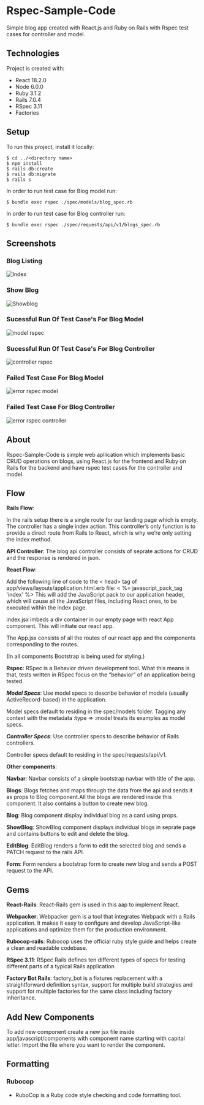 # Rspec-Sample-Code

Simple blog app created with React.js and Ruby on Rails with Rspec test cases for controller and model.

## Technologies

Project is created with:

- React 18.2.0
- Node 6.0.0
- Ruby 3.1.2
- Rails 7.0.4
- RSpec 3.11
- Factories

## Setup

To run this project, install it locally:

```
$ cd ../<directory name>
$ npm install
$ rails db:create
$ rails db:migrate
$ rails s
```

In order to run test case for Blog model run:

```
$ bundle exec rspec ./spec/models/blog_spec.rb
```

In order to run test case for Blog controller run:

```
$ bundle exec rspec ./spec/requests/api/v1/blogs_spec.rb
```

## Screenshots

### Blog Listing
![Index](https://user-images.githubusercontent.com/15182066/207579239-c235fa0a-4ef6-493e-8e2f-605f72f6e685.png)

### Show Blog
![Showblog](https://user-images.githubusercontent.com/15182066/207579428-69556d81-0461-4a88-a56a-2d4d51a91e18.png)

### Sucessful Run Of Test Case's For Blog Model
![model rspec](https://user-images.githubusercontent.com/15182066/207582704-f753a7f4-0580-4a9a-be57-b91e7978b044.png)


### Sucessful Run Of Test Case's For Blog Controller
![controller rspec](https://user-images.githubusercontent.com/15182066/207582776-15b3ad8f-9dbe-42c6-9d53-29d939de7529.png)

### Failed Test Case For Blog Model
![error rspec model](https://user-images.githubusercontent.com/15182066/207584273-8a2decb5-ea36-4867-b620-738eb50f9e2b.png)

### Failed Test Case For Blog Controller
![error rspec controller](https://user-images.githubusercontent.com/15182066/207584363-626a10a0-c9d0-4872-ae4e-e440eec7e453.png)

## About

Rspec-Sample-Code is simple web apllication which implements basic CRUD operations on blogs,
using React.js for the frontend and Ruby on Rails for the backend and have rspec test cases for the controller and model.

## Flow

**Rails Flow**:

In the rails setup there is a single route for our landing page which is empty. The controller has a single index action.
This controller’s only function is to provide a direct route from Rails to React, which is why we’re only setting the index method.

**API Controller**:
The blog api controller consists of seprate actions for CRUD and the response is rendered in json.

**React Flow**:

Add the following line of code to the < head> tag of app/views/layouts/application.html.erb file:
< %= javascript_pack_tag 'index' %>
This will add the JavaScript pack to our application header, which will cause all the JavaScript files, including React ones, to be executed within the index page.

index.jsx imbeds a div container in our empty page with react App component. This will initiate our react app.

The App.jsx consists of all the routes of our react app and the components corresponding to the routes.

(In all components Bootstrap is being used for styling.)

**Rspec**: 
RSpec is a Behavior driven development tool. What this means is that, tests written in RSpec focus on the “behavior” of an application being tested.

***Model Specs***:
Use model specs to describe behavior of models (usually ActiveRecord-based) in the application.

Model specs default to residing in the spec/models folder. Tagging any context with the metadata :type => :model treats its examples as model specs.

***Controller Specs***:
Use controller specs to describe behavior of Rails controllers.

Controller specs default to residing in the spec/requests/api/v1.

**Other components**:

**Navbar**: Navbar consists of a simple bootstrap navbar with title of the app.

**Blogs**: Blogs fetches and maps through the data from the api and sends it as props to Blog component.All the blogs are rendered inside this component. It also contains a button to create new blog.

**Blog**: Blog component display individual blog as a card using props.

**ShowBlog**: ShowBlog component displays individual blogs in seprate page and contains buttons to edit and delete the blog.

**EditBlog**: EditBlog renders a form to edit the selected blog and sends a PATCH request to the rails API.

**Form**: Form renders a bootstrap form to create new blog and sends a POST request to the API.

## Gems

**React-Rails**: React-Rails gem is used in this aap to implement React.

**Webpacker**: Webpacker gem is a tool that integrates Webpack with a Rails application. It makes it easy to configure and develop JavaScript-like applications and optimize them for the production environment.

**Rubocop-rails**: Rubocop uses the official ruby style guide and helps create a clean and readable codebase.

**RSpec 3.11**: RSpec Rails defines ten different types of specs for testing different parts of a typical Rails application

**Factory Bot Rails**: factory_bot is a fixtures replacement with a straightforward definition syntax, support for multiple build strategies and support for multiple factories for the same class including factory inheritance.

## Add New Components

To add new component create a new jsx file inside app/javascript/components with component name starting with capital letter. Import the file where you want to render the component.

## Formatting

### Rubocop

- RuboCop is a Ruby code style checking and code formatting tool.
